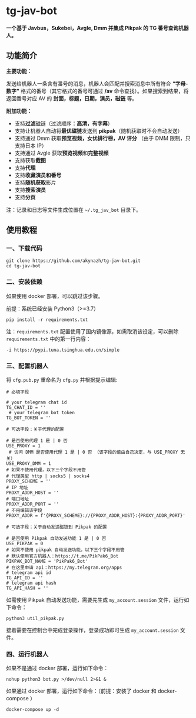 # tg-jav-bot

**一个基于 Javbus，Sukebei，Avgle, Dmm 并集成 Pikpak 的 TG 番号查询机器人。**

## 功能简介

**主要功能：**

发送给机器人一条含有番号的消息，机器人会匹配并搜索消息中所有符合 **“字母-数字”** 格式的番号（其它格式的番号可通过 **/av** 命令查找）。如果搜索到结果，将返回番号对应 AV 的 **封面，标题，日期，演员，磁链** 等。

**附加功能：**

- 支持**过滤**磁链（过滤顺序：**高清，有字幕**）
- 支持让机器人自动将**最优磁链**发送到 **pikpak**（随机获取时不会自动发送）
- 支持通过 Dmm 获取**预览视频，女优排行榜，AV 评分** （由于 DMM 限制，只支持日本 IP）
- 支持通过 Avgle 获取**预览视频**和**完整视频**
- 支持获取**截图**
- 支持**代理**
- 支持**收藏演员和番号**
- 支持**随机获取**影片
- 支持**搜索演员**
- 支持**分页**

注：记录和日志等文件生成位置在 `~/.tg_jav_bot` 目录下。

## 使用教程

### 一、下载代码

```
git clone https://github.com/akynazh/tg-jav-bot.git
cd tg-jav-bot
```

### 二、安装依赖

如果使用 docker 部署，可以跳过该步骤。

前提：系统已经安装 Python3（>=3.7）

```
pip install -r requirements.txt
```

注：`requirements.txt` 配置使用了国内镜像源，如需取消该设定，可以删除 `requirements.txt` 中的第一行内容：

```
-i https://pypi.tuna.tsinghua.edu.cn/simple
```

### 三、配置机器人

将 `cfg.pub.py` 重命名为 `cfg.py` 并根据提示编辑:

```
# 必填字段

# your telegram chat id
TG_CHAT_ID = ''
 # your telegram bot token
TG_BOT_TOKEN = ''

# 可选字段：关于代理的配置

# 是否使用代理 1 是 | 0 否
USE_PROXY = 1
 # 访问 DMM 是否使用代理 1 是 | 0 否 （该字段的值由自己决定，与 USE_PROXY 无关）
USE_PROXY_DMM = 1
# 如果不使用代理，以下三个字段不用管
# 代理类型 http | socks5 | socks4
PROXY_SCHEME = ''
# IP 地址
PROXY_ADDR_HOST = ''
# 端口地址
PROXY_ADDR_PORT = ''
# 不用编辑该字段
PROXY_ADDR = f'{PROXY_SCHEME}://{PROXY_ADDR_HOST}:{PROXY_ADDR_PORT}'

# 可选字段：关于自动发送磁链到 Pikpak 的配置

# 是否使用 Pikpak 自动发送功能 1 是 | 0 否
USE_PIKPAK = 0
# 如果不使用 pikpak 自动发送功能，以下三个字段不用管
# 默认使用官方机器人：https://t.me/PikPak6_Bot
PIKPAK_BOT_NAME = 'PikPak6_Bot'
# 在这里申请 api：https://my.telegram.org/apps
# telegram api id
TG_API_ID = ''
# telegram api hash
TG_API_HASH = ''
```

如需使用 Pikpak 自动发送功能，需要先生成 `my_account.session` 文件，运行如下命令：

```
python3 util_pikpak.py
```

接着需要在控制台中完成登录操作，登录成功即可生成 `my_account.session` 文件。

### 四、运行机器人

如果不是通过 docker 部署，运行如下命令：

```
nohup python3 bot.py >/dev/null 2>&1 &
```

如果通过 docker 部署，运行如下命令：（前提：安装了 docker 和 docker-compose ）

```
docker-compose up -d
```
